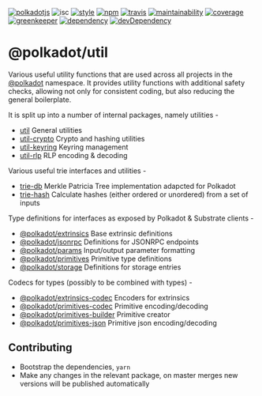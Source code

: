 [![polkadotjs](https://img.shields.io/badge/polkadot-js-orange.svg?style=flat-square)](https://polkadot.js.org)
![isc](https://img.shields.io/badge/license-ISC-lightgrey.svg?style=flat-square)
[![style](https://img.shields.io/badge/code%20style-semistandard-lightgrey.svg?style=flat-square)](https://github.com/Flet/semistandard)
[![npm](https://img.shields.io/npm/v/@polkadot/util.svg?style=flat-square)](https://www.npmjs.com/package/@polkadot/util)
[![travis](https://img.shields.io/travis/polkadot-js/util.svg?style=flat-square)](https://travis-ci.org/polkadot-js/util)
[![maintainability](https://img.shields.io/codeclimate/maintainability/polkadot-js/util.svg?style=flat-square)](https://codeclimate.com/github/polkadot-js/util/maintainability)
[![coverage](https://img.shields.io/coveralls/polkadot-js/util.svg?style=flat-square)](https://coveralls.io/github/polkadot-js/util?branch=master)
[![greenkeeper](https://img.shields.io/badge/greenkeeper-enabled-brightgreen.svg?style=flat-square)](https://greenkeeper.io/)
[![dependency](https://david-dm.org/polkadot-js/util.svg?style=flat-square)](https://david-dm.org/polkadot-js/util)
[![devDependency](https://david-dm.org/polkadot-js/util/dev-status.svg?style=flat-square)](https://david-dm.org/polkadot-js/util#info=devDependencies)

# @polkadot/util

Various useful utility functions that are used across all projects in the [@polkadot](https://polkadot.js.org) namespace. It provides utility functions with additional safety checks, allowing not only for consistent coding, but also reducing the general boilerplate.

It is split up into a number of internal packages, namely utilities -

- [util](packages/util/) General utilities
- [util-crypto](packages/util-crypto/) Crypto and hashing utilities
- [util-keyring](packages/util-keyring/) Keyring management
- [util-rlp](packages/util-rlp/) RLP encoding & decoding

Various useful trie interfaces and utilities -

- [trie-db](packages/trie-db/) Merkle Patricia Tree implementation adapcted for Polkadot
- [trie-hash](packages/trie-hash/) Calculate hashes (either ordered or unordered) from a set of inputs

Type definitions for interfaces as exposed by Polkadot & Substrate clients -

- [@polkadot/extrinsics](packages/type-extrinsics/) Base extrinsic definitions
- [@polkadot/jsonrpc](packages/type-jsonrpc/) Definitions for JSONRPC endpoints
- [@polkadot/params](packages/type-params/) Input/output parameter formatting
- [@polkadot/primitives](packages/type-primitives/) Primitive type definitions
- [@polkadot/storage](packages/type-storage/) Definitions for storage entries

Codecs for types (possibly to be combined with types) -

- [@polkadot/extrinsics-codec](packages/code-extrinsics/) Encoders for extrinsics
- [@polkadot/primitives-codec](packages/code-primitives/) Primitive encoding/decoding
- [@polkadot/primitives-builder](packages/code-primitives-builder/) Primitive creator
- [@polkadot/primitives-json](packages/code-primitives-json/) Primitive json encoding/decoding

## Contributing

- Bootstrap the dependencies, `yarn`
- Make any changes in the relevant package, on master merges new versions will be published automatically
